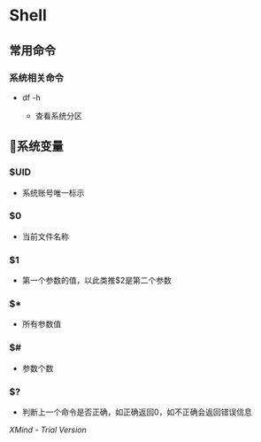 # Shell

## 常用命令

### 系统相关命令

- df -h

	- 查看系统分区

## 系统变量

### $UID

- 系统账号唯一标示

### $0

- 当前文件名称

### $1

- 第一个参数的值，以此类推$2是第二个参数

### $*

- 所有参数值

### $#

- 参数个数

### $?

- 判断上一个命令是否正确，如正确返回0，如不正确会返回错误信息

*XMind - Trial Version*
